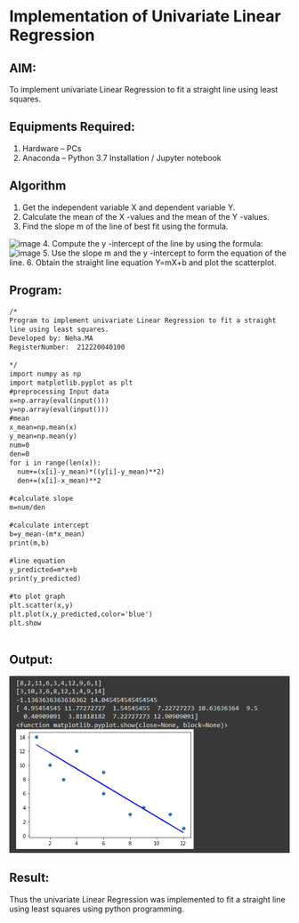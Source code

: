 # Implementation of Univariate Linear Regression
## AIM:
To implement univariate Linear Regression to fit a straight line using least squares.

## Equipments Required:
1. Hardware – PCs
2. Anaconda – Python 3.7 Installation / Jupyter notebook

## Algorithm
1. Get the independent variable X and dependent variable Y.
2. Calculate the mean of the X -values and the mean of the Y -values.
3. Find the slope m of the line of best fit using the formula. 
<img width="231" alt="image" src="https://user-images.githubusercontent.com/93026020/192078527-b3b5ee3e-992f-46c4-865b-3b7ce4ac54ad.png">
4. Compute the y -intercept of the line by using the formula:
<img width="148" alt="image" src="https://user-images.githubusercontent.com/93026020/192078545-79d70b90-7e9d-4b85-9f8b-9d7548a4c5a4.png">
5. Use the slope m and the y -intercept to form the equation of the line.
6. Obtain the straight line equation Y=mX+b and plot the scatterplot.

## Program:
```
/*
Program to implement univariate Linear Regression to fit a straight line using least squares.
Developed by: Neha.MA
RegisterNumber:  212220040100

*/
import numpy as np
import matplotlib.pyplot as plt
#preprocessing Input data
x=np.array(eval(input()))
y=np.array(eval(input()))
#mean
x_mean=np.mean(x)
y_mean=np.mean(y)
num=0
den=0
for i in range(len(x)):
  num+=(x[i]-y_mean)*((y[i]-y_mean)**2)
  den+=(x[i]-x_mean)**2

#calculate slope
m=num/den

#calculate intercept
b=y_mean-(m*x_mean)
print(m,b)

#line equation
y_predicted=m*x+b
print(y_predicted)

#to plot graph
plt.scatter(x,y)
plt.plot(x,y_predicted,color='blue')
plt.show


```

## Output:
![best fit line](exp_1.png)


## Result:
Thus the univariate Linear Regression was implemented to fit a straight line using least squares using python programming.
